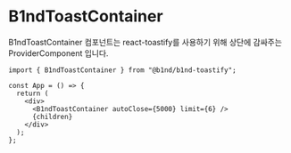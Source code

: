 # B1ndToastContainer

B1ndToastContainer 컴포넌트는 react-toastify를 사용하기 위해 상단에 감싸주는 ProviderComponent 입니다.

```tsx
import { B1ndToastContainer } from "@b1nd/b1nd-toastify";

const App = () => {
  return (
    <div>
      <B1ndToastContainer autoClose={5000} limit={6} />
      {children}
    </div>
  );
};
```
